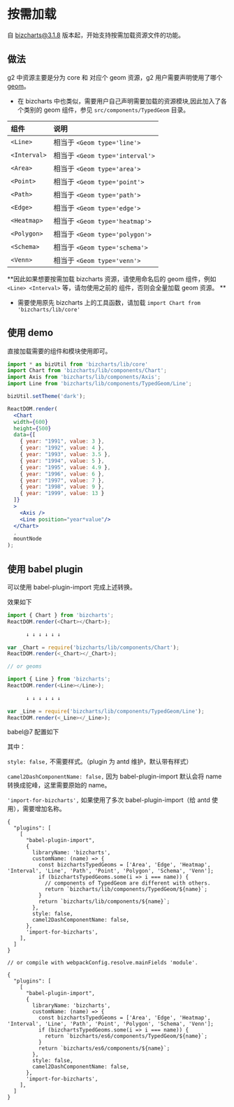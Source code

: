 # 按需加载

自 bizcharts@3.1.8 版本起，开始支持按需加载资源文件的功能。

## 做法
g2 中资源主要是分为 core 和 对应个 geom 资源，g2 用户需要声明使用了哪个 [geom](https://github.com/antvis/g2/issues/364)。
- 在 bizcharts 中也类似，需要用户自己声明需要加载的资源模块,因此加入了各个类别的 geom 组件，参见 ``src/components/TypedGeom`` 目录。

| 组件 | 说明 | 
| :- | :- |
| ``<Line>`` | 相当于 ``<Geom type='line'>`` |
| ``<Interval>`` | 相当于 ``<Geom type='interval'>`` |
| ``<Area>`` | 相当于 ``<Geom type='area'>`` |
| ``<Point>`` | 相当于 ``<Geom type='point'>`` |
| ``<Path>`` | 相当于 ``<Geom type='path'>`` |
| ``<Edge>`` | 相当于 ``<Geom type='edge'>`` |
| ``<Heatmap>`` | 相当于 ``<Geom type='heatmap'>`` |
| ``<Polygon>`` | 相当于 ``<Geom type='polygon'>`` |
| ``<Schema>`` | 相当于 ``<Geom type='schema'>`` |
| ``<Venn>`` | 相当于 ``<Geom type='venn'>`` |


**因此如果想要按需加载 bizcharts 资源，请使用命名后的 geom 组件，例如 ``<Line> <Interval>`` 等，请勿使用之前的 <Geom> 组件，否则会全量加载 geom 资源。 **

- 需要使用原先 bizcharts 上的工具函数，请加载 ``import Chart from 'bizcharts/lib/core'``


## 使用 demo
直接加载需要的组件和模块使用即可。

```jsx
import * as bizUtil from 'bizcharts/lib/core'
import Chart from 'bizcharts/lib/components/Chart';
import Axis from 'bizcharts/lib/components/Axis';
import Line from 'bizcharts/lib/components/TypedGeom/Line';

bizUtil.setTheme('dark');

ReactDOM.render(
  <Chart
  width={600}
  height={500}
  data={[
    { year: "1991", value: 3 },
    { year: "1992", value: 4 },
    { year: "1993", value: 3.5 },
    { year: "1994", value: 5 },
    { year: "1995", value: 4.9 },
    { year: "1996", value: 6 },
    { year: "1997", value: 7 },
    { year: "1998", value: 9 },
    { year: "1999", value: 13 }
  ]}
  >
    <Axis />
    <Line position="year*value"/>
  </Chart>
  ,
  mountNode
);
```

## 使用 babel plugin

可以使用 babel-plugin-import 完成上述转换。

效果如下
```javascript
import { Chart } from 'bizcharts';
ReactDOM.render(<Chart></Chart>);

      ↓ ↓ ↓ ↓ ↓ ↓
      
var _Chart = require('bizcharts/lib/components/Chart');
ReactDOM.render(<_Chart></_Chart>);

// or geoms

import { Line } from 'bizcharts';
ReactDOM.render(<Line></Line>);

      ↓ ↓ ↓ ↓ ↓ ↓
      
var _Line = require('bizcharts/lib/components/TypedGeom/Line');
ReactDOM.render(<_Line></_Line>);
```

babel@7 配置如下

其中：

  `style: false,`  不需要样式。（plugin 为 antd 维护，默认带有样式）
  
  `camel2DashComponentName: false,`  因为 babel-plugin-import 默认会将 name 转换成驼峰，这里需要原始的 name。
  
  `'import-for-bizcharts',`  如果使用了多次 babel-plugin-import（给 antd 使用），需要增加名称。

```
{
  "plugins": [
    [
      "babel-plugin-import",
      {
        libraryName: 'bizcharts',
        customName: (name) => {
          const bizchartsTypedGeoms = ['Area', 'Edge', 'Heatmap', 'Interval', 'Line', 'Path', 'Point', 'Polygon', 'Schema', 'Venn'];
          if (bizchartsTypedGeoms.some(i => i === name)) {
            // components of TypedGeom are different with others.
            return `bizcharts/lib/components/TypedGeom/${name}`;
          }
          return `bizcharts/lib/components/${name}`;
        },
        style: false,
        camel2DashComponentName: false,
      },
      'import-for-bizcharts',
    ],
  ]
}

// or compile with webpackConfig.resolve.mainFields 'module'.

{
  "plugins": [
    [
      "babel-plugin-import",
      {
        libraryName: 'bizcharts',
        customName: (name) => {
          const bizchartsTypedGeoms = ['Area', 'Edge', 'Heatmap', 'Interval', 'Line', 'Path', 'Point', 'Polygon', 'Schema', 'Venn'];
          if (bizchartsTypedGeoms.some(i => i === name)) {
            return `bizcharts/es6/components/TypedGeom/${name}`;
          }
          return `bizcharts/es6/components/${name}`;
        },
        style: false,
        camel2DashComponentName: false,
      },
      'import-for-bizcharts',
    ],
  ]
}
```
